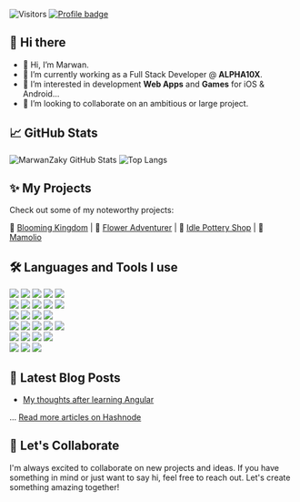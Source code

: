 ![Visitors](https://visitor-badge.glitch.me/badge?page_id=marwanzaky) [![Profile badge](https://www.codewars.com/users/marwanzaky/badges/micro?theme=dark)](https://www.codewars.com/users/marwanzaky)
## 👋 Hi there
- 👋 Hi, I’m Marwan.
- 🔭 I’m currently working as a Full Stack Developer @ **ALPHA10X**.
- 👀 I’m interested in development **Web Apps** and **Games** for iOS & Android...
- 👯 I’m looking to collaborate on an ambitious or large project.

## 📈 GitHub Stats
<!-- ![EnjiRouz GitHub Stats](https://github-readme-stats.vercel.app/api?username=marwanzaky&count_private=true&hide=contribs&show_icons=true&theme=radical) -->
![MarwanZaky GitHub Stats](https://github-readme-stats.vercel.app/api?username=marwanzaky&show_icons=true&theme=radical&count_private=true&hide_border=true&hide=contribs,issues)
![Top Langs](https://github-readme-stats.vercel.app/api/top-langs/?username=marwanzaky&layout=compact&theme=radical&hide_border=true&hide=shaderlab,hlsl,css,pug)

## ✨ My Projects

Check out some of my noteworthy projects:

🚀 [Blooming Kingdom](https://play.google.com/store/apps/details?id=com.aiwabox.blooming.kingdom) | 🚀 [Flower Adventurer](https://apps.apple.com/us/app/amanda-flower-adventurer/id1614589612/) | 🚀 [Idle Pottery Shop](https://apps.apple.com/us/app/idle-pottery-shop/id1615734663/) | 🚀 [Mamolio](https://www.mamolio.com/)

## 🛠️ Languages and Tools I use
<div>
  <img src="https://img.shields.io/badge/-Unity-2c3e50.svg?logo=unity&style=flat">
  <img src="https://img.shields.io/badge/-C%23-2c3e50.svg?logo=csharp&style=flat">
  <img src="https://img.shields.io/badge/-Blender-2c3e50.svg?logo=blender&style=flat">
  <img src="https://img.shields.io/badge/-Firebase-2c3e50.svg?logo=firebase&style=flat">
  <img src="https://img.shields.io/badge/-Rust-2c3e50.svg?logo=rust&style=flat">
</div>

<div>
  <img src="https://img.shields.io/badge/-Nest.js-2c3e50.svg?logo=nestjs&style=flat">
  <img src="https://img.shields.io/badge/-Node.js-2c3e50.svg?logo=node.js&style=flat">
  <img src="https://img.shields.io/badge/-Express.js-2c3e50.svg?logo=express&style=flat">
  <img src="https://img.shields.io/badge/-MongoDB-2c3e50.svg?logo=mongodb&style=flat">
  <img src="https://img.shields.io/badge/-Neo4j-2c3e50.svg?logo=neo4j&style=flat">
</div>

<div>
  <img src="https://img.shields.io/badge/-HTML5-2c3e50.svg?logo=html5&style=flat">
  <img src="https://img.shields.io/badge/-CSS3-2c3e50.svg?logo=css3&style=flat">
  <img src="https://img.shields.io/badge/-Sass-2c3e50.svg?logo=sass&style=flat">
  <img src="https://img.shields.io/badge/-Tailwind CSS-2c3e50.svg?logo=tailwindcss&style=flat">
</div>

<div>
  <img src="https://img.shields.io/badge/-TypeScript-2c3e50.svg?logo=typescript&style=flat">
  <img src="https://img.shields.io/badge/-JavaScript-2c3e50.svg?logo=javascript&style=flat">
  <img src="https://img.shields.io/badge/-Next.js-2c3e50.svg?logo=next.js&style=flat">
  <img src="https://img.shields.io/badge/-React.js-2c3e50.svg?logo=react&style=flat">
  <img src="https://img.shields.io/badge/-Angular-2c3e50.svg?logo=angular&style=flat">
</div>

<div>
  <img src="https://img.shields.io/badge/-Azure-2c3e50.svg?logo=azure-devops&style=flat">
  <img src="https://img.shields.io/badge/-Git-2c3e50.svg?logo=git&style=flat">
  <img src="https://img.shields.io/badge/-Github-2c3e50.svg?logo=github&style=flat">
  <img src="https://img.shields.io/badge/-Visual Studio Code-2c3e50.svg?logo=visualstudiocode&style=flat">
</div>

<div>
  <img src="https://img.shields.io/badge/-Postman-2c3e50.svg?logo=postman&style=flat">
  <img src="https://img.shields.io/badge/-Figma-2c3e50.svg?logo=figma&style=flat">
  <img src="https://img.shields.io/badge/-Notion-2c3e50.svg?logo=notion&style=flat">
</div>

## 📕 Latest Blog Posts
<!-- HASHNODE:START -->
- [My thoughts after learning Angular](https://marwanzaky.hashnode.dev/my-thoughts-after-learning-angular)
<!-- HASHNODE:END -->

... [Read more articles on Hashnode](https://hashnode.com/@marwanzaky)

## 🤝 Let's Collaborate

I'm always excited to collaborate on new projects and ideas. If you have something in mind or just want to say hi, feel free to reach out. Let's create something amazing together!
